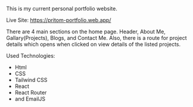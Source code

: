 This is my current personal portfolio website.

Live Site: https://pritom-portfolio.web.app/


There are 4 main sections on the home page. Header, About Me, Gallary(Projects), Blogs, and Contact Me.
Also, there is a route for project details which opens when clicked on view details of the listed projects.


Used Technologies: 
-  Html
-  CSS
-  Tailwind CSS
-  React
-  React Router
-  and EmailJS
